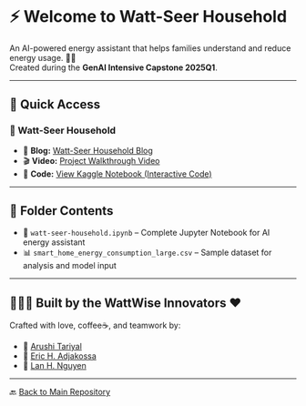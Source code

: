 # ⚡️ Welcome to Watt-Seer Household

An AI-powered energy assistant that helps families understand and reduce energy usage. 🌱💡  
Created during the **GenAI Intensive Capstone 2025Q1**.

---

## 🔗 Quick Access

### 🏡 Watt-Seer Household
- 📄 **Blog:** [Watt-Seer Household Blog](https://arushitariyal.github.io/Watt-Seer-Household/watt-seer-household.html)
- 🎬 **Video:** [Project Walkthrough Video](https://youtu.be/Mrld6CWXUtg)
- 🧾 **Code:** [View Kaggle Notebook (Interactive Code)](https://www.kaggle.com/code/arushitariyal/watt-seer-household)

---

## 📁 Folder Contents

- 📓 `watt-seer-household.ipynb` – Complete Jupyter Notebook for AI energy assistant
- 📊 `smart_home_energy_consumption_large.csv` – Sample dataset for analysis and model input

---

## 🧑‍🤝‍🧑 Built by the WattWise Innovators ❤️

Crafted with love, coffee☕, and teamwork by:

- 🌸 [Arushi Tariyal](https://www.kaggle.com/arushitariyal)  
- 🌻 [Eric H. Adjakossa](https://www.kaggle.com/ericadjakossa)  
- 🌼 [Lan H. Nguyen](https://www.kaggle.com/lannguyenrs)

---

🔙 [Back to Main Repository](https://github.com/ArushiTariyal/Watt-Seer-Household)
